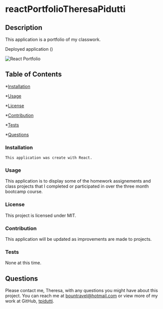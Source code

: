 # reactPortfolioTheresaPidutti


## Description

This application is a portfolio of my classwork.

Deployed application ()

![React Portfolio]()


## Table of Contents

  *[Installation](#installation)

  *[Usage](#usage)

  *[License](#license)

  *[Contribution](#contribution)

  *[Tests](#tests)

  *[Questions](#questions)

  ### Installation
  ```
This application was create with React.
  ```
 
  ### Usage
 
This application is to display some of the homework assignements and class projects that I completed or participated in over the three month bootcamp course.

  ### License
  This project is licensed under MIT.

  ### Contribution
  
  This application will be updated as improvements are made to projects.

  ### Tests
  
 None at this time.

  ## Questions
  Please contact me, Theresa, with any questions you might have about this project.  You can reach me at bountravel@hotmail.com or view more of my work at GitHub, [tpidutti](https://github.com/tpidutti).

  
 